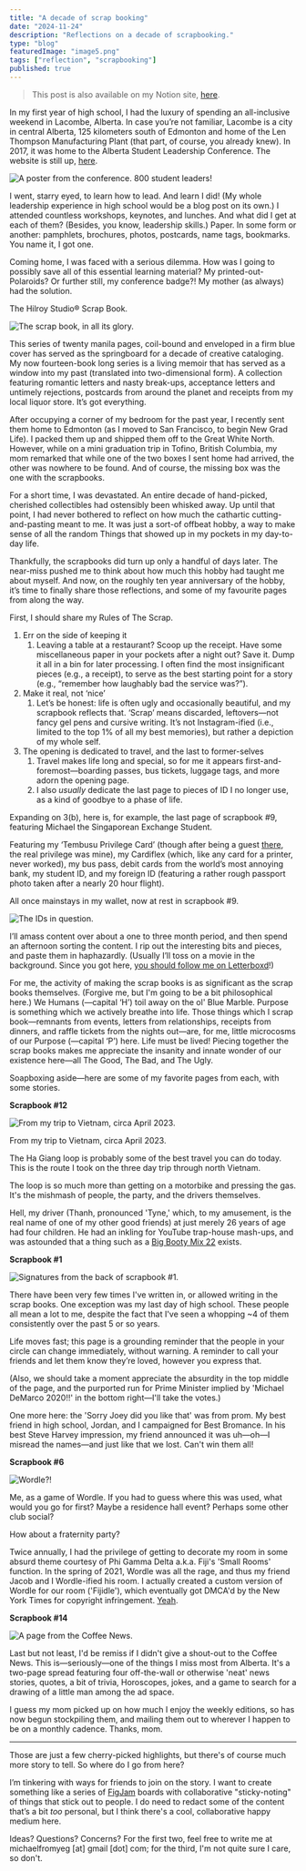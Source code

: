 ```yaml
---
title: "A decade of scrap booking"
date: "2024-11-24"
description: "Reflections on a decade of scrapbooking."
type: "blog"
featuredImage: "image5.png"
tags: ["reflection", "scrapbooking"]
published: true
---
```


> This post is also available on my Notion site, [here](https://michaelfromyeg.notion.site/a-decade-of-scrap-booking).

In my first year of high school, I had the luxury of spending an all-inclusive weekend in Lacombe, Alberta. In case you’re not familiar, Lacombe is a city in central Alberta, 125 kilometers south of Edmonton and home of the Len Thompson Manufacturing Plant (that part, of course, you already knew). In 2017, it was home to the Alberta Student Leadership Conference. The website is still up, [here](https://connectedleaders.weebly.com/).

![A poster from the conference. 800 student leaders!](image.png)

I went, starry eyed, to learn how to lead. And learn I did! (My whole leadership experience in high school would be a blog post on its own.) I attended countless workshops, keynotes, and lunches. And what did I get at each of them? (Besides, you know, leadership skills.) Paper. In some form or another: pamphlets, brochures, photos, postcards, name tags, bookmarks. You name it, I got one.

Coming home, I was faced with a serious dilemma. How was I going to possibly save all of this essential learning material? My printed-out-Polaroids? Or further still, my conference badge?! My mother (as always) had the solution.

The Hilroy Studio® Scrap Book.

![The scrap book, in all its glory.](big_HLR26411.png)

This series of twenty manila pages, coil-bound and enveloped in a firm blue cover has served as the springboard for a decade of creative cataloging. My now fourteen-book long series is a living memoir that has served as a window into my past (translated into two-dimensional form). A collection featuring romantic letters and nasty break-ups, acceptance letters and untimely rejections, postcards from around the planet and receipts from my local liquor store. It’s got everything.

After occupying a corner of my bedroom for the past year, I recently sent them home to Edmonton (as I moved to San Francisco, to begin New Grad Life). I packed them up and shipped them off to the Great White North. However, while on a mini graduation trip in Tofino, British Columbia, my mom remarked that while one of the two boxes I sent home had arrived, the other was nowhere to be found. And of course, the missing box was the one with the scrapbooks.

For a short time, I was devastated. An entire decade of hand-picked, cherished collectibles had ostensibly been whisked away. Up until that point, I had never bothered to reflect on how much the cathartic cutting-and-pasting meant to me. It was just a sort-of offbeat hobby, a way to make sense of all the random Things that showed up in my pockets in my day-to-day life.

Thankfully, the scrapbooks did turn up only a handful of days later. The near-miss pushed me to think about how much this hobby had taught me about myself. And now, on the roughly ten year anniversary of the hobby, it’s time to finally share those reflections, and some of my favourite pages from along the way.

First, I should share my Rules of The Scrap.

1. Err on the side of keeping it
    1. Leaving a table at a restaurant? Scoop up the receipt. Have some miscellaneous paper in your pockets after a night out? Save it. Dump it all in a bin for later processing. I often find the most insignificant pieces (e.g., a receipt), to serve as the best starting point for a story (e.g., “remember how laughably bad the service was?”).
2. Make it real, not ‘nice’
    1. Let’s be honest: life is often ugly and occasionally beautiful, and my scrapbook reflects that. ‘Scrap’ means discarded, leftovers—not fancy gel pens and cursive writing. It’s not Instagram-ified (i.e., limited to the top 1% of all my best memories), but rather a depiction of my whole self.
3. The opening is dedicated to travel, and the last to former-selves
    1. Travel makes life long and special, so for me it appears first-and-foremost—boarding passes, bus tickets, luggage tags, and more adorn the opening page.
    2. I also *usually* dedicate the last page to pieces of ID I no longer use, as a kind of goodbye to a phase of life.

Expanding on 3(b), here is, for example, the last page of scrapbook #9, featuring Michael the Singaporean Exchange Student.

Featuring my ‘Tembusu Privilege Card’ (though after being a guest [there](https://tembusu.nus.edu.sg/), the real privilege was mine), my Cardiflex (which, like any card for a printer, never worked), my bus pass, debit cards from the world’s most annoying bank, my student ID, and my foreign ID (featuring a rather rough passport photo taken after a nearly 20 hour flight).

All once mainstays in my wallet, now at rest in scrapbook #9.

![The IDs in question.](image1.png)

I’ll amass content over about a one to three month period, and then spend an afternoon sorting the content. I rip out the interesting bits and pieces, and paste them in haphazardly. (Usually I’ll toss on a movie in the background. Since you got here, [you should follow me on Letterboxd](https://letterboxd.com/michaelfromyeg/)!)

For me, the activity of making the scrap books is as significant as the scrap books themselves. (Forgive me, but I'm going to be a bit philosophical here.) We Humans (—capital ‘H’) toil away on the ol' Blue Marble. Purpose is something which we actively breathe into life. Those things which I scrap book—remnants from events, letters from relationships, receipts from dinners, and raffle tickets from the nights out—are, for me, little microcosms of our Purpose (—capital ‘P’) here. Life must be lived! Piecing together the scrap books makes me appreciate the insanity and innate wonder of our existence here—all The Good, The Bad, and The Ugly.

Soapboxing aside—here are some of my favorite pages from each, with some stories.

**Scrapbook #12**

![From my trip to Vietnam, circa April 2023.](image2.png)

From my trip to Vietnam, circa April 2023.

The Ha Giang loop is probably some of the best travel you can do today. This is the route I took on the three day trip through north Vietnam.

The loop is so much more than getting on a motorbike and pressing the gas. It's the mishmash of people, the party, and the drivers themselves.

Hell, my driver (Thanh, pronounced 'Tyne,' which, to my amusement, is the real name of one of my other good friends) at just merely 26 years of age had four children. He had an inkling for YouTube trap-house mash-ups, and was astounded that a thing such as a [Big Booty Mix 22](https://youtube.com/watch?v=sm3bt4Q39b8) exists.

**Scrapbook #1**

![Signatures from the back of scrapbook #1.](image3.png)

There have been very few times I've written in, or allowed writing in the scrap books. One exception was my last day of high school. These people all mean a lot to me, despite the fact that I've seen a whopping ~4 of them consistently over the past 5 or so years.

Life moves fast; this page is a grounding reminder that the people in your circle can change immediately, without warning. A reminder to call your friends and let them know they’re loved, however you express that.

(Also, we should take a moment appreciate the absurdity in the top middle of the page, and the purported run for Prime Minister implied by 'Michael DeMarco 2020!!' in the bottom right—I'll take the votes.)

One more here: the 'Sorry Joey did you like that' was from prom. My best friend in high school, Jordan, and I campaigned for Best Bromance. In his best Steve Harvey impression, my friend announced it was uh—oh—I misread the names—and just like that we lost. Can't win them all!

**Scrapbook #6**

![Wordle?!](image4.png)

Me, as a game of Wordle. If you had to guess where this was used, what would you go for first? Maybe a residence hall event? Perhaps some other club social?

How about a fraternity party?

Twice annually, I had the privilege of getting to decorate my room in some absurd theme courtesy of Phi Gamma Delta a.k.a. Fiji's 'Small Rooms' function. In the spring of 2021, Wordle was all the rage, and thus my friend Jacob and I Wordle-ified his room. I actually created a custom version of Wordle for our room ('Fijidle'), which eventually got DMCA'd by the New York Times for copyright infringement. [Yeah](https://npr.org/2024/03/13/1238142507/cease-desist-new-york-times-wordle-spin-offs).

**Scrapbook #14**

![A page from the Coffee News.](image5.png)

Last but not least, I'd be remiss if I didn't give a shout-out to the Coffee News. This is—seriously—one of the things I miss most from Alberta. It's a two-page spread featuring four off-the-wall or otherwise 'neat' news stories, quotes, a bit of trivia, Horoscopes, jokes, and a game to search for a drawing of a little man among the ad space.

I guess my mom picked up on how much I enjoy the weekly editions, so has now begun stockpiling them, and mailing them out to wherever I happen to be on a monthly cadence. Thanks, mom.

---

Those are just a few cherry-picked highlights, but there's of course much more story to tell. So where do I go from here?

I’m tinkering with ways for friends to join on the story. I want to create something like a series of [FigJam](https://figma.com/figjam/) boards with collaborative "sticky-noting" of things that stick out to people. I do need to redact some of the content that’s a bit *too* personal, but I think there's a cool, collaborative happy medium here.

Ideas? Questions? Concerns? For the first two, feel free to write me at michaelfromyeg [at] gmail [dot] com; for the third, I'm not quite sure I care, so don't.
